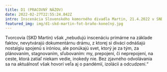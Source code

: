 ```yaml
---
title: D1 (PRACOVNÝ NÁZOV)
date: 2022-02-27T22:55:24.842Z
intro: Inscenácia Slovenského komorného divadla Martin, 21.4.2022 v SND
featured_img: img/d1-skd-martin-fot-braňo-konečný.jpg
---
```

Tvorcovia (SKD Martin) však „nebudujú inscenáciu primárne na základe faktov, nevytvárajú dokumentárnu drámu, z ktorej si diváci odnášajú nostalgiu spojenú s iróniou, ale ponúkajú svet, ktorý je za tým, za plánovaním, stagnovaním, sľubovaním: my, prepojení, či neprepojení, na  ceste, ktorá zatiaľ niekam vedie, inokedy nie. Bez zjavného odvolávania sa na aktuálnosť však hovorí veľa aj o pandémií, izolácii a odcudzení.“